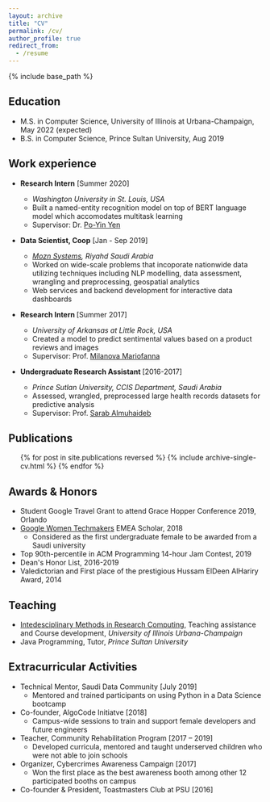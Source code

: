 ```yaml
---
layout: archive
title: "CV"
permalink: /cv/
author_profile: true
redirect_from:
  - /resume
---
```


{% include base_path %}

## Education
* M.S. in Computer Science, University of Illinois at Urbana-Champaign, May 2022 (expected)
* B.S. in Computer Science, Prince Sultan University, Aug 2019

## Work experience
* <b> Research Intern</b> [Summer 2020]
  * <I>Washington University in St. Louis, USA</I>
  * Built a named-entity recognition model on top of BERT language model which accomodates multitask learning  
  * Supervisor: Dr. [Po-Yin Yen](https://informatics.wustl.edu/research-lab-po-yin-yen/)

* <b>Data Scientist, Coop</b> [Jan - Sep 2019]
  * <I>[Mozn Systems](https://mozn.sa/), Riyahd Saudi Arabia </I>
  * Worked on wide-scale problems that incoporate nationwide data utilizing techniques including NLP modelling, data assessment, wrangling and preprocessing, geospatial analytics
  * Web services and backend development for interactive data dashboards 

* <b> Research Intern </b> [Summer 2017]
  * <I> University of Arkansas at Little Rock, USA </I>
  * Created a model to predict sentimental values based on a product reviews and images
  * Supervisor: Prof. [Milanova Mariofanna](https://ualr.edu/computerscience/faculty-and-staff/mariofanna-milanova/)
 
* <b> Undergraduate Research Assistant </b> [2016-2017]
  * <I>Prince Sutlan University, CCIS Department, Saudi Arabia</I> 
  * Assessed, wrangled, preprocessed large health records datasets for predictive analysis
  * Supervisor: Prof. [Sarab Almuhaideb](https://www.researchgate.net/profile/Sarab_Almuhaideb)

## Publications
  <ul>{% for post in site.publications reversed %}
    {% include archive-single-cv.html %}
  {% endfor %}</ul>  

## Awards & Honors
* Student Google Travel Grant to attend Grace Hopper Conference 2019, Orlando
* [Google Women Techmakers](https://buildyourfuture.withgoogle.com/scholarships/generation-google-scholarship-emea/) EMEA Scholar, 2018
  * Considered as the first undergraduate female to be awarded from a Saudi university
* Top 90th-percentile in ACM Programming 14-hour Jam Contest, 2019
* Dean's Honor List, 2016-2019
* Valedictorian and First place of the prestigious Hussam ElDeen AlHariry Award, 2014
 
  
## Teaching
* [Intedesciplinary Methods in Research Computing](https://illinois-cse.github.io/eng498/), Teaching assistance and Course development, <I> University of Illinois Urbana-Champaign</I>
* Java Programming, Tutor, <I> Prince Sultan University</I>
  
## Extracurricular Activities
* Technical Mentor, Saudi Data Community [July 2019]
  * Mentored and trained participants on using Python in a Data Science bootcamp
* Co-founder, AlgoCode Initiatve [2018]
  * Campus-wide sessions to train and support female developers and future engineers
* Teacher, Community Rehabilitation Program	[2017 – 2019]
  * Developed curricula, mentored and taught underserved children who were not able to join schools
* Organizer, Cybercrimes Awareness Campaign [2017]
  * Won the first place as the best awareness booth among other 12 participated booths on campus
* Co-founder & President, Toastmasters Club at PSU	[2016]

